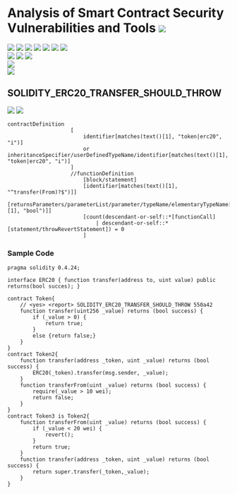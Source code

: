 # Analysis of Smart Contract Security Vulnerabilities and Tools ![](https://img.shields.io/badge/-Live-brightgreen)
![](https://img.shields.io/badge/Batch-20CYS-green) ![](https://img.shields.io/badge/Batch-UG21CYS-lightgreen) ![](https://img.shields.io/badge/Batch-PG21CYS-green) ![](https://img.shields.io/badge/Batch-UG22CYS-lightgreen) ![](https://img.shields.io/badge/Batch-PG21CYS-green) ![](https://img.shields.io/badge/Batch-PhD-darkgreen) ![](https://img.shields.io/badge/-B_RIG-darkgreen)<br/>   ![](https://img.shields.io/badge/BlockchainCourse-20CY712-green)  ![](https://img.shields.io/badge/-M.Tech_Dissertation-blue) ![](https://img.shields.io/badge/Focus-Smart_Contract_Security-yellow) <br/>
![](https://img.shields.io/badge/Blockchain-Ethereum-blue)   <br/> 
![](https://img.shields.io/badge/Language-Solidity-blue)

## SOLIDITY_ERC20_TRANSFER_SHOULD_THROW

![](https://img.shields.io/badge/Pattern_ID-550a42-gold) ![](https://img.shields.io/badge/Severity-1-brown) 

```
contractDefinition
                    [
                        identifier[matches(text()[1], "token|erc20", "i")]
                        or inheritanceSpecifier/userDefinedTypeName/identifier[matches(text()[1], "token|erc20", "i")]
                    ]
                    //functionDefinition
                        [block/statement]
                        [identifier[matches(text()[1], "^transfer(From)?$")]]
                        [returnsParameters/parameterList/parameter/typeName/elementaryTypeName[matches(text()[1], "bool")]]
                        [count(descendant-or-self::*[functionCall]
                            | descendant-or-self::*[statement/throwRevertStatement]) = 0
                        ]
```



### Sample Code

```
pragma solidity 0.4.24;

interface ERC20 { function transfer(address to, uint value) public returns(bool succes); }

contract Token{
	// <yes> <report> SOLIDITY_ERC20_TRANSFER_SHOULD_THROW 550a42
	function transfer(uint256 _value) returns (bool success) {
		if (_value > 0) {
			return true;
		}
		else {return false;}
	}
}
contract Token2{	
	function transfer(address _token, uint _value) returns (bool success) {
		ERC20(_token).transfer(msg.sender, _value);
	}
	function transferFrom(uint _value) returns (bool success) {
		require(_value > 10 wei);
		return false;
	}
}
contract Token3 is Token2{
	function transferFrom(uint _value) returns (bool success) {
		if (_value < 20 wei) {
			revert();
		}
		return true;
	}
	function transfer(address _token, uint _value) returns (bool success) {
		return super.transfer(_token,_value);
	}
}
```